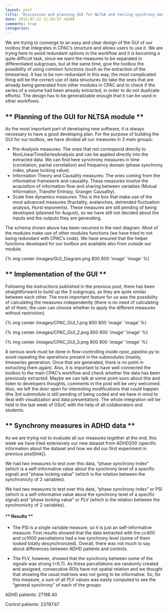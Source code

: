 ```yaml
---
layout: post
title: "Discussion and planning GUI for NLTSA and testing synchrony measures"
date: 2015-07-22 12:24:57 +0200
comments: true
categories: 
---
```


We are trying to converge to an easy and clear design of the GUI of our toolbox that integrates in CPAC’s structure and allows users to use it. We are trying here to avoid redundant options in the workflow and it is becoming a quite difficult task, since we want the measures to be separated in differentiated subgroups, but at the same time, give the toolbox the possibility of using common functions (such as the extraction of the timeseries). It has to be non-redundant in this way, the most complicated thing will be the correct use of data structures (to take the ones that are already being generated from other modules in CPAC and to check if the series of a volume had been already extracted, in order to do not duplicate efforts). The design has to be generalizable enough that it can be used in other workflows. 

## ** Planning of the GUI for NLTSA module  **

As the most important part of developing new software, it is always necessary to have a good developing plan. For the purpose of building the GUI for our toolbox, we have divided all our measures in 3 main groups:

- Pre-Analysis measures: The ones that not correspond directly to NonLinearTimeSeriesAnalysis and can be applied directly into the extracted data. We can find here synchrony measures in time (correlation, partial correlation) and frequency domain (phase synchrony index, phase locking value).
- Information Theory and Causality measures: The ones coming from the informative framework and causality. These measures involve the acquisition of information flow and sharing between variables (Mutual Information, Transfer Entropy, Granger Causality).
- Scale free dynamics measures: This is the box that make use of the most advanced measures (fractality, avalanches, detrended fluctuation analysis, Hurst exponents). These measures are still pending of being developed (planned for August), so we have still not decided about the inputs and the outputs they are generating. 

The schema shown above has been resumed in the next diagram. Most of the modules make use of other modules functions (we have tried to not being redundant with CPAC’s code). We have ensured that the helper functions developed for our toolbox are available also from outside our module. 

{% img center /images/GUI_Diagram.png 800 800 'image' 'image' %}



## ** Implementation of the GUI **

Following the instructions published in the previous post, there has been straightforward to build up the 3 subgroups, as they are quite similar between each other. The most important feature for us was the possibility of calculating the measures independently (there is no need of calculating all of them, the user can choose whether to apply the different measures without restriction). 

{% img center /images/CPAC_GUI_1.png 800 800 'image' 'image' %}

{% img center /images/CPAC_GUI_2.png 800 800 'image' 'image' %}

{% img center /images/CPAC_GUI_3.png 800 800 'image' 'image' %}

A serious work must be done in flow-controlling inside _cpac_pipeline.py_ to avoid repeating the operations present in the submodules (mainly, timeseries generation. Once that are generated, there is no point in extracting them again). Also, it is important to have well connected the toolbox to the main CPAC’s workflow and check whether the data has been previously extracted. Maybe we can talk at some point soon about this and listen to developers thoughts, comments in the post will be very welcomed. Also, we left the door open for interesting modifications that could happen (the 3rd submodule is still pending of being coded and we have in mind to deal with visualization and data presentation). The whole integration will be held in the last week of GSoC with the help of all collaborators and students. 

## ** Synchrony measures in ADHD data **

As we are trying not to evaluate all our measures together at the end, this week we have tried extensively our new dataset from ADHD200 (specific information about the dataset and how we  did our first experiment in previous post[link[). 

We had two measures to test over this data, “phase synchrony index” (which is a self-informative value about the synchrony level of a specific signal) and “phase locking value” (which is the relation between the synchronicity of 2 variables). 

We had two measures to test over this data, “phase synchrony index” or PSI (which is a self-informative value about the synchrony level of a specific signal) and “phase locking value” or PLV (which is the relation between the synchronicity of 2 variables). 

#### ** Results **

- The PSI is a single variable measure, so it is just an self-informative measure. First results showed that the data extracted with the cc400 and cc1000 parcellations had a low synchrony level (some of them looked totally desynchronized). Overall, there was not much to say about differences between ADHD patients and controls.

- The PLV, however, showed that the synchrony between some of the signals was strong (>0.7). As these parcellations are randomly created and assigned, consecutive ROIs have not spatial relation and we thought that showing the usual matrixes was not going to be informative. So, for this measure, a sum of all PLV values was easily computed to see the “general synchrony” of each of the groups:

ADHD patients: 27198.40

Control patients: 23787.67



